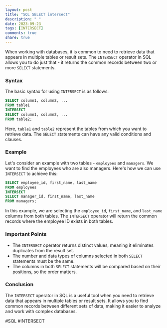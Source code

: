```yaml
---
layout: post
title: "SQL SELECT intersect"
description: " "
date: 2023-09-23
tags: [INTERSECT]
comments: true
share: true
---
```


When working with databases, it is common to need to retrieve data that appears in multiple tables or result sets. The `INTERSECT` operator in SQL allows you to do just that - it returns the common records between two or more `SELECT` statements.

### Syntax

The basic syntax for using `INTERSECT` is as follows:

```sql
SELECT column1, column2, ...
FROM table1
INTERSECT
SELECT column1, column2, ...
FROM table2;
```

Here, `table1` and `table2` represent the tables from which you want to retrieve data. The `SELECT` statements can have any valid conditions and clauses.

### Example

Let's consider an example with two tables - `employees` and `managers`. We want to find the employees who are also managers. Here's how we can use `INTERSECT` to achieve this:

```sql
SELECT employee_id, first_name, last_name
FROM employees
INTERSECT
SELECT manager_id, first_name, last_name
FROM managers;
```

In this example, we are selecting the `employee_id`, `first_name`, and `last_name` columns from both tables. The `INTERSECT` operator will return the common records where the employee ID exists in both tables.

### Important Points

- The `INTERSECT` operator returns distinct values, meaning it eliminates duplicates from the result set.
- The number and data types of columns selected in both `SELECT` statements must be the same.
- The columns in both `SELECT` statements will be compared based on their positions, so the order matters.

### Conclusion

The `INTERSECT` operator in SQL is a useful tool when you need to retrieve data that appears in multiple tables or result sets. It allows you to find common records between different sets of data, making it easier to analyze and work with complex databases.

#SQL #INTERSECT